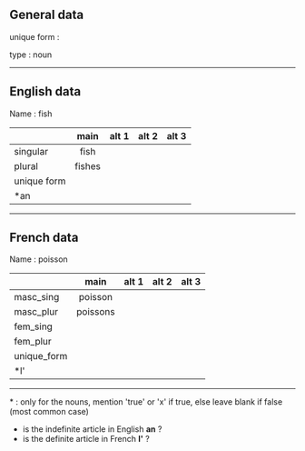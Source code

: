 ## General data

unique form :

type : noun

---

## English data

Name : fish

|             |  main  | alt 1 | alt 2 | alt 3 |
| :---------- | :----: | :---: | :---: | ----- |
| singular    |  fish  |       |       |       |
| plural      | fishes |       |       |       |
| unique form |        |       |       |       |
| \*an        |        |       |       |       |

---

## French data

Name : poisson

|             |   main   | alt 1 | alt 2 | alt 3 |
| :---------- | :------: | :---: | :---: | :---: |
| masc_sing   | poisson  |       |       |       |
| masc_plur   | poissons |       |       |       |
| fem_sing    |          |       |       |       |
| fem_plur    |          |       |       |       |
| unique_form |          |       |       |       |
| \*l'        |          |       |       |       |

---

\* : only for the nouns, mention 'true' or 'x' if true, else leave blank if false (most common case)

- is the indefinite article in English **an** ?
- is the definite article in French **l'** ?
